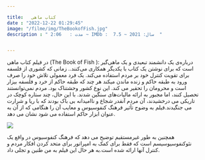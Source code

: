 ```yaml
---

title:   کتاب ماهی
date : "2022-12-22 01:29:45"
image: "/filme/img/TheBookofFish.jpg"
description : " مدت :	2:06 ~ IMDb :  7.5 ~ سال: 2021  "


---
```


در فیلم کتاب ماهی (The Book of Fish ): درباره‌ی یک دانشمند تبعیدی و یک ماهی‌گیر است که برای نوشتن یک کتاب با یکدیگر همکاری می‌کنند..
زمانی که کشوری از فلسفه برای تقویت کنترل خود بر مردم استفاده می‌کند. یک فرد معمولی تلاش خود را صرف ورود به طبقه حاکم و زنده ماندن میکند هر چند که طبقه حاکم از خرد و فلسفه بیزار است و محرومان را تحقیر می کند. این نوع کشور وحشتناک بود. مردم نمی‌توانستند  تحصیل کنند، اما مجبور به ارائه مالیات‌های سنگین شدند. با این حال، چند ستاره کوچک در تاریکی می درخشیدند، آن مردم آنقدر شجاع و ناامیدانه بی باک بودند که با ریا و شرارت می جنگیدند.فیلم به وضوح تأثیر فرهنگ کنفوسیوس و معایب آن را هنگامی که از آن به عنوان ابزار حاکم استفاده می شود نشان می دهد.

![](/filme/img/TheBookofFish0.jpg)


همچنین به طور غیرمستقیم توضیح می دهد که فرهنگ کنفوسیوس در واقع یک نئوکنفوسیوسیسم است که فقط برای کمک به امپراتور برای متحد کردن افکار مردم و کنترل آنها ارائه شده است.به هر حال این فیلم به من طنین و تجلی داد.
